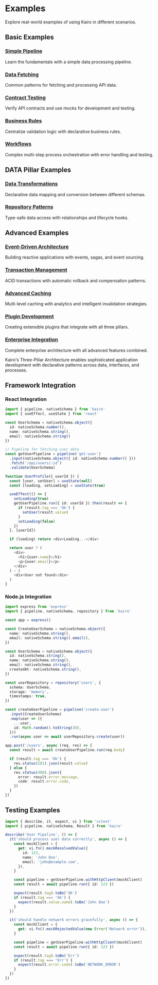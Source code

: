 # Examples

Explore real-world examples of using Kairo in different scenarios.

## Basic Examples

### [Simple Pipeline](/examples/basic-pipeline)

Learn the fundamentals with a simple data processing pipeline.

### [Data Fetching](/examples/data-fetching)

Common patterns for fetching and processing API data.

### [Contract Testing](/examples/contract-testing)

Verify API contracts and use mocks for development and testing.

### [Business Rules](/examples/business-rules)

Centralize validation logic with declarative business rules.

### [Workflows](/examples/workflows)

Complex multi-step process orchestration with error handling and testing.

## DATA Pillar Examples

### [Data Transformations](/examples/data-transformations)

Declarative data mapping and conversion between different schemas.

### [Repository Patterns](/examples/repository-patterns)

Type-safe data access with relationships and lifecycle hooks.

## Advanced Examples

### [Event-Driven Architecture](/examples/event-driven-architecture)

Building reactive applications with events, sagas, and event sourcing.

### [Transaction Management](/examples/transaction-management)

ACID transactions with automatic rollback and compensation patterns.

### [Advanced Caching](/examples/advanced-caching)

Multi-level caching with analytics and intelligent invalidation strategies.

### [Plugin Development](/examples/plugin-development)

Creating extensible plugins that integrate with all three pillars.

### [Enterprise Integration](/examples/enterprise-integration)

Complete enterprise architecture with all advanced features combined.

Kairo's Three-Pillar Architecture enables sophisticated application development with declarative patterns across data, interfaces, and processes.

## Framework Integration

### React Integration

```typescript
import { pipeline, nativeSchema } from 'kairo'
import { useEffect, useState } from 'react'

const UserSchema = nativeSchema.object({
  id: nativeSchema.number(),
  name: nativeSchema.string(),
  email: nativeSchema.string()
})

// Pipeline for fetching user data
const getUserPipeline = pipeline('get-user')
  .input(nativeSchema.object({ id: nativeSchema.number() }))
  .fetch('/api/users/:id')
  .validate(UserSchema)

function UserProfile({ userId }) {
  const [user, setUser] = useState(null)
  const [loading, setLoading] = useState(true)

  useEffect(() => {
    setLoading(true)
    getUserPipeline.run({ id: userId }).then(result => {
      if (result.tag === 'Ok') {
        setUser(result.value)
      }
      setLoading(false)
    })
  }, [userId])

  if (loading) return <div>Loading...</div>

  return user ? (
    <div>
      <h1>{user.name}</h1>
      <p>{user.email}</p>
    </div>
  ) : (
    <div>User not found</div>
  )
}
```

### Node.js Integration

```typescript
import express from 'express'
import { pipeline, nativeSchema, repository } from 'kairo'

const app = express()

const CreateUserSchema = nativeSchema.object({
  name: nativeSchema.string(),
  email: nativeSchema.string().email(),
})

const UserSchema = nativeSchema.object({
  id: nativeSchema.string(),
  name: nativeSchema.string(),
  email: nativeSchema.string(),
  createdAt: nativeSchema.string(),
})

const userRepository = repository('users', {
  schema: UserSchema,
  storage: 'memory',
  timestamps: true,
})

const createUserPipeline = pipeline('create-user')
  .input(CreateUserSchema)
  .map(user => ({
    ...user,
    id: Math.random().toString(36),
  }))
  .run(async user => await userRepository.create(user))

app.post('/users', async (req, res) => {
  const result = await createUserPipeline.run(req.body)

  if (result.tag === 'Ok') {
    res.status(201).json(result.value)
  } else {
    res.status(400).json({
      error: result.error.message,
      code: result.error.code,
    })
  }
})
```

## Testing Examples

```typescript
import { describe, it, expect, vi } from 'vitest'
import { pipeline, nativeSchema, Result } from 'kairo'

describe('User Pipeline', () => {
  it('should process user data correctly', async () => {
    const mockClient = {
      get: vi.fn().mockResolvedValue({
        id: 123,
        name: 'John Doe',
        email: 'john@example.com',
      }),
    }

    const pipeline = getUserPipeline.withHttpClient(mockClient)
    const result = await pipeline.run({ id: 123 })

    expect(result.tag).toBe('Ok')
    if (result.tag === 'Ok') {
      expect(result.value.name).toBe('John Doe')
    }
  })

  it('should handle network errors gracefully', async () => {
    const mockClient = {
      get: vi.fn().mockRejectedValue(new Error('Network error')),
    }

    const pipeline = getUserPipeline.withHttpClient(mockClient)
    const result = await pipeline.run({ id: 123 })

    expect(result.tag).toBe('Err')
    if (result.tag === 'Err') {
      expect(result.error.code).toBe('NETWORK_ERROR')
    }
  })
})
```

